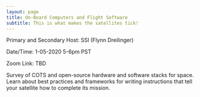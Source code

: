 ```yaml
---
layout: page
title: On-Board Computers and Flight Software
subtitle: This is what makes the satellites tick!
---
```



Primary and Secondary Host: SSI (Flynn Dreilinger)

Date/Time: 1-05-2020 5-6pm PST

Zoom Link: TBD


Survey of COTS and open-source hardware and software stacks for space. Learn about best practices and frameworks for writing instructions that tell your satellite how to complete its mission.
